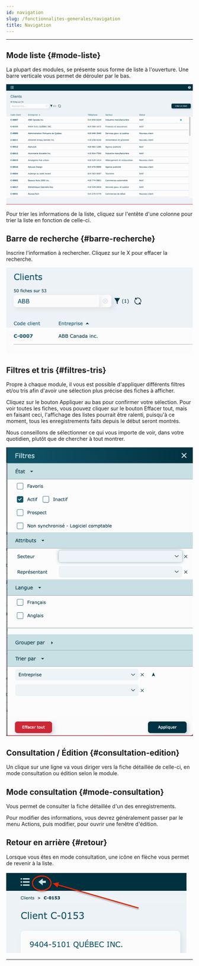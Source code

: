 ```yaml
---
id: navigation
slug: /fonctionnalites-generales/navigation
title: Navigation
---
```


---

## Mode liste {#mode-liste}

La plupart des modules, se présente sous forme de liste à l'ouverture.
Une barre verticale vous permet de dérouler par le bas.

![](../../static/img/Fonctionnalites_Navigation_02.png)

Pour trier les informations de la liste, cliquez sur l'entête d'une colonne pour trier la liste en fonction de celle-ci.

## Barre de recherche {#barre-recherche}

Inscrire l'information à rechercher.
Cliquez sur le X pour effacer la recherche.

![](../../static/img/Fonctionnalites_Navigation_04.png)

## Filtres et tris {#filtres-tris}

Propre à chaque module, il vous est possible d'appliquer différents filtres et/ou tris afin d'avoir une sélection plus précise des fiches à afficher.

Cliquez sur le bouton Appliquer au bas pour confirmer votre sélection.
Pour voir toutes les fiches, vous pouvez cliquer sur le bouton Effacer tout, mais en faisant ceci, l'affichage des listes pourrait être ralenti, puisqu'à ce moment, tous les enregistrements faits depuis le début seront montrés.

Nous conseillons de sélectionner ce qui vous importe de voir, dans votre quotidien, plutôt que de chercher à tout montrer.

![](../../static/img/Fonctionnalites_Navigation_03.png)

## Consultation / Édition {#consultation-edition}

Un clique sur une ligne va vous diriger vers la fiche détaillée de celle-ci, en mode consultation ou édition selon le module.

## Mode consultation {#mode-consultation}

Vous permet de consulter la fiche détaillée d'un des enregistrements.

Pour modifier des informations, vous devrez généralement passer par le menu Actions, puis modifier, pour ouvrir une fenêtre d'édition.

## Retour en arrière {#retour}

Lorsque vous êtes en mode consultation, une icône en flèche vous permet de revenir à la liste.

![](../../static/img/Fonctionnalites_navigation_01.png)

---
